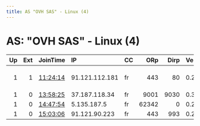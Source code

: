 ```yaml
---
title: AS "OVH SAS" - Linux (4)
---
```


# AS: "OVH SAS" - Linux (4)

|   Up |   Ext | JoinTime                                                                                            | IP             | CC   |   ORp |   Dirp | Version   | Contact                     | Nickname   |   eFamMembers |
|-----:|------:|:----------------------------------------------------------------------------------------------------|:---------------|:-----|------:|-------:|:----------|:----------------------------|:-----------|--------------:|
|    1 |     1 | [11:24:14](https://metrics.torproject.org/rs.html#details/B7C6FE4A8CFBC97563E14A01B1E9897123D82CBD) | 91.121.112.181 | fr   |   443 |     80 | 0.2.9.16  | iriseden ==AT&gt; iriseden- | iriseden   |             1 |
|    1 |     0 | [13:58:25](https://metrics.torproject.org/rs.html#details/1C2F0929A4A8D9661D83E70FDE96B61040ECA14D) | 37.187.118.34  | fr   |  9001 |   9030 | 0.3.4.9   | None                        | niepokorny |             1 |
|    1 |     0 | [14:47:54](https://metrics.torproject.org/rs.html#details/002E7852C4FDE4D0C2D79DD5EFABED479399CA17) | 5.135.187.5    | fr   | 62342 |      0 | 0.2.9.16  | None                        | mirabbit   |             1 |
|    1 |     0 | [15:03:06](https://metrics.torproject.org/rs.html#details/4FF868BE8B403085F4C351094D392A7230766435) | 91.121.90.223  | fr   |   443 |    993 | 0.2.9.16  | None                        | hsjeuth8   |             2 |
